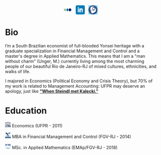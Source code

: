<p align='center'>
<a href="https://bluebellindex.com/"><img height="30" src="https://raw.githubusercontent.com/Kaleckian/Kaleckian/main/img/little_bluebell.png"></a>&nbsp;&nbsp;
<a href="https://www.linkedin/in/hossakahideo"><img height="30" src="https://raw.githubusercontent.com/Kaleckian/Kaleckian/main/img/little_linkedin.png"></a>&nbsp;&nbsp;
<a href="http://www.lattes.cnpq.br/1193315969610624"><img height="30" src="https://raw.githubusercontent.com/Kaleckian/Kaleckian/main/img/little_lattes.png"></a>&nbsp;&nbsp;
</p>


# Bio
I’m a South Brazilian economist of full-blooded Yonsei heritage with a graduate specialization in Financial Management and Control and a master's degree in Applied Mathematics. This means that I am a "man without charm" (Unger, M.) currently living among the most charming people of our beautiful Rio de Janeiro-RJ of mixed cultures, ethnicities, and walks of life.

I majored in Economics (Political Economy and Crisis Theory), but 70% of my work is related to Management Accounting: UFPR may deserve an apology, just like [**"When Steindl met Kalecki."**](https://kurt-rothschild.at/downloads/Guger_Walterskirchen.pdf)

# Education
![little_UFPR](https://raw.githubusercontent.com/Kaleckian/Kaleckian/main/img/tiny_UFPR.png) Economics (UFPR - 2011)

![little_FGV_Management](https://raw.githubusercontent.com/Kaleckian/Kaleckian/main/img/tiny_FGV_Management.png) MBA in Financial Management and Control (FGV-RJ - 2014)

![little_EMAp_FGV](https://raw.githubusercontent.com/Kaleckian/Kaleckian/main/img/tiny_EMAp_FGV.png) MSc. in Applied Mathematics (EMAp/FGV-RJ - 2018)

<!--
little img weight/height <- 0.92>
-->


<!--
Emoji Names: https://emojipedia.org/emoji/
HTML Entities: https://www.fileformat.info/index.htm
-->

<!--
Host images on GitHub
<img src="https://raw.githubusercontent.com/<OWNER>/<OWNER>/master <GIF_NAME>.gif" width="30px">
-->

<!--
https://shields.io/
>
